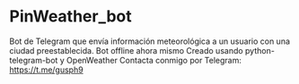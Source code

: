 # PinWeather_bot
Bot de Telegram que envía información meteorológica a un usuario con una ciudad preestablecida.
Bot offline ahora mismo
Creado usando python-telegram-bot y OpenWeather
Contacta conmigo por Telegram: https://t.me/gusph9
